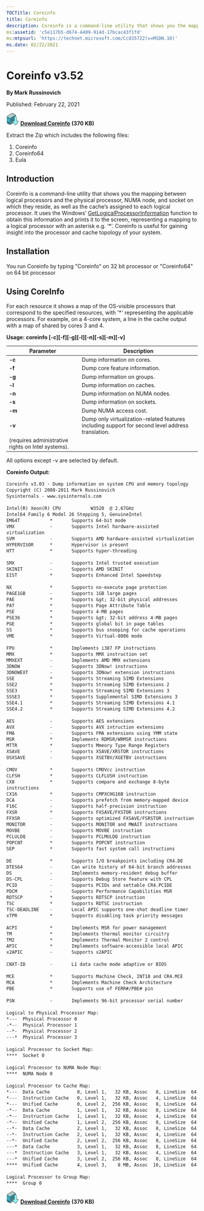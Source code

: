 ```yaml
--- 
TOCTitle: Coreinfo
title: Coreinfo
description: Coreinfo is a command-line utility that shows you the mapping between logical processors and the physical processor.
ms:assetid: 'c5e117b5-d674-4409-914d-17bcac43f1fd'
ms:mtpsurl: 'https://technet.microsoft.com/Cc835722(v=MSDN.10)'
ms.date: 02/22/2021
---
```

# Coreinfo v3.52

**By Mark Russinovich**

Published: February 22, 2021

[![Download](media/shared/Download_sm.png)](https://download.sysinternals.com/files/Coreinfo.zip) [**Download Coreinfo**](https://download.sysinternals.com/files/Coreinfo.zip) **(370 KB)**

Extract the Zip which includes the following files:
1. Coreinfo
2. Coreinfo64
3. Eula

## Introduction

Coreinfo is a command-line utility that shows you the mapping between logical processors and the physical processor, NUMA node, and socket on which they reside, as well as the cache’s assigned to each logical processor. It uses the Windows’ [GetLogicalProcessorInformation](https://msdn.microsoft.com/library/ms683194.aspx) function to obtain this information and prints it to the screen, representing a mapping to a logical processor with an asterisk e.g. ‘*’. Coreinfo is useful for gaining insight into the processor and cache topology of your system.

## Installation

You run Coreinfo by typing "Coreinfo” on 32 bit processor or "Coreinfo64" on 64 bit processor

## Using CoreInfo

For each resource it shows a map of the OS-visible processors
that correspond to the specified resources, with '*' representing the
applicable processors. For example, on a 4-core system, a line in the
cache output with a map of shared by cores 3 and 4.

**Usage: coreinfo [-c][-f][-g][-l][-n][-s][-m][-v]**

|Parameter  |Description  |
|---------|---------|
| **-c** | Dump information on cores. |
| **-f** | Dump core feature information. |
| **-g** | Dump information on groups. |
| **-l** | Dump information on caches. |
| **-n** | Dump information on NUMA nodes. |
| **-s** | Dump information on sockets. |
| **-m** | Dump NUMA access cost. |
| **-v** | Dump only virtualization-related features including support for second level address translation.
(requires administrative rights on Intel systems). |

All options except -v are selected by default.

**Coreinfo Output:**
```shell
Coreinfo v3.03 - Dump information on system CPU and memory topology
Copyright (C) 2008-2011 Mark Russinovich
Sysinternals - www.sysinternals.com

Intel(R) Xeon(R) CPU           W3520  @ 2.67GHz
Intel64 Family 6 Model 26 Stepping 5, GenuineIntel
EM64T           *       Supports 64-bit mode
VMX             -       Supports Intel hardware-assisted virtualization
SVM             -       Supports AMD hardware-assisted virtualization
HYPERVISOR      *       Hypervisor is present
HTT             *       Supports hyper-threading

SMX             -       Supports Intel trusted execution
SKINIT          -       Supports AMD SKINIT
EIST            *       Supports Enhanced Intel Speedstep

NX              *       Supports no-execute page protection
PAGE1GB         -       Supports 1GB large pages
PAE             *       Supports &gt; 32-bit physical addresses
PAT             *       Supports Page Attribute Table
PSE             *       Supports 4-MB pages
PSE36           *       Supports &gt; 32-bit address 4-MB pages
PGE             *       Supports global bit in page tables
SS              *       Supports bus snooping for cache operations
VME             *       Supports Virtual-8086 mode

FPU             *       Implements i387 FP instructions
MMX             *       Supports MMX instruction set
MMXEXT          -       Implements AMD MMX extensions
3DNOW           -       Supports 3DNow! instructions
3DNOWEXT        -       Supports 3DNow! extension instructions
SSE             *       Supports Streaming SIMD Extensions
SSE2            *       Supports Streaming SIMD Extensions 2
SSE3            *       Supports Streaming SIMD Extensions 3
SSSE3           *       Supports Supplemental SIMD Extensions 3
SSE4.1          *       Supports Streaming SIMD Extensions 4.1
SSE4.2          *       Supports Streaming SIMD Extensions 4.2

AES             -       Supports AES extensions
AVX             -       Supports AVX intruction extensions
FMA             -       Supports FMA extensions using YMM state
MSR             *       Implements RDMSR/WRMSR instructions
MTTR            *       Supports Mmeory Type Range Registers
XSAVE           -       Supports XSAVE/XRSTOR instructions
OSXSAVE         -       Supports XSETBV/XGETBV instructions

CMOV            *       Supports CMOVcc instruction
CLFSH           *       Supports CLFLUSH instruction
CX8             *       Supports compare and exchange 8-byte instructions
CX16            *       Supports CMPXCHG16B instruction
DCA             -       Supports prefetch from memory-mapped device
F16C            -       Supports half-precision instruction
FXSR            *       Supports FXSAVE/FXSTOR instructions
FFXSR           -       Supports optimized FXSAVE/FSRSTOR instruction
MONITOR         -       Supports MONITOR and MWAIT instructions
MOVBE           -       Supports MOVBE instruction
PCLULDQ         -       Supports PCLMULDQ instruction
POPCNT          *       Supports POPCNT instruction
SEP             *       Supports fast system call instructions

DE              *       Supports I/O breakpoints including CR4.DE
DTES64          -       Can write history of 64-bit branch addresses
DS              -       Implements memory-resident debug buffer
DS-CPL          -       Supports Debug Store feature with CPL
PCID            -       Supports PCIDs and settable CR4.PCIDE
PDCM            -       Supports Performance Capabilities MSR
RDTSCP          *       Supports RDTSCP instruction
TSC             *       Supports RDTSC instruction
TSC-DEADLINE    -       Local APIC supports one-shot deadline timer
xTPR            *       Supports disabling task priority messages

ACPI            *       Implements MSR for power management
TM              *       Implements thermal monitor circuitry
TM2             *       Implements Thermal Monitor 2 control
APIC            *       Implements software-accessible local APIC
x2APIC          -       Supports x2APIC

CNXT-ID         -       L1 data cache mode adaptive or BIOS

MCE             *       Supports Machine Check, INT18 and CR4.MCE
MCA             *       Implements Machine Check Architecture
PBE             *       Supports use of FERR#/PBE# pin

PSN             -       Implements 96-bit processor serial number

Logical to Physical Processor Map:
*---  Physical Processor 0
-*--  Physical Processor 1
--*-  Physical Processor 2
---*  Physical Processor 3

Logical Processor to Socket Map:
****  Socket 0

Logical Processor to NUMA Node Map:
****  NUMA Node 0

Logical Processor to Cache Map:
*---  Data Cache          0, Level 1,   32 KB, Assoc   8, LineSize  64
*---  Instruction Cache   0, Level 1,   32 KB, Assoc   4, LineSize  64
*---  Unified Cache       0, Level 2,  256 KB, Assoc   8, LineSize  64
-*--  Data Cache          1, Level 1,   32 KB, Assoc   8, LineSize  64
-*--  Instruction Cache   1, Level 1,   32 KB, Assoc   4, LineSize  64
-*--  Unified Cache       1, Level 2,  256 KB, Assoc   8, LineSize  64
--*-  Data Cache          2, Level 1,   32 KB, Assoc   8, LineSize  64
--*-  Instruction Cache   2, Level 1,   32 KB, Assoc   4, LineSize  64
--*-  Unified Cache       2, Level 2,  256 KB, Assoc   8, LineSize  64
---*  Data Cache          3, Level 1,   32 KB, Assoc   8, LineSize  64
---*  Instruction Cache   3, Level 1,   32 KB, Assoc   4, LineSize  64
---*  Unified Cache       3, Level 2,  256 KB, Assoc   8, LineSize  64
****  Unified Cache       4, Level 3,    8 MB, Assoc  16, LineSize  64

Logical Processor to Group Map:
****  Group 0
```

[![Download](media/shared/Download_sm.png)](https://download.sysinternals.com/files/Coreinfo.zip) [**Download Coreinfo**](https://download.sysinternals.com/files/Coreinfo.zip) **(370 KB)**
